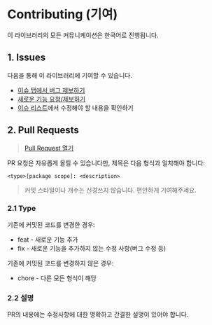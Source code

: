 # Contributing (기여)

이 라이브러리의 모든 커뮤니케이션은 한국어로 진행됩니다.

## 1. Issues

다음을 통해 이 라이브러리에 기여할 수 있습니다.

- [이슈 탭에서 버그 제보하기](https://github.com/lunaiz-corp/happytalk-sdk-loader/issues/new/choose)
- [새로운 기능 요청/제보하기](https://github.com/lunaiz-corp/happytalk-sdk-loader/issues/new/choose)
- [이슈 리스트](https://github.com/lunaiz-corp/happytalk-sdk-loader/issues)에서 수정해야 할 내용을 확인하기

## 2. Pull Requests

> [Pull Request 열기](https://github.com/lunaiz-corp/happytalk-sdk-loader/compare) <br/>

PR 요청은 자유롭게 올릴 수 있습니다만, 제목은 다음 형식과 일치해야 합니다:

```
<type>[package scope]: <description>
```

> 커밋 스타일이나 개수는 신경쓰지 않습니다. 편안하게 기여해주세요.

### 2.1 Type

기존에 커밋된 코드를 변경한 경우:

- feat - 새로운 기능 추가
- fix - 새로운 기능을 추가하지 않는 수정 사항(버그 수정 등)

기존에 커밋된 코드를 변경하지 않은 경우:

- chore - 다른 모든 형식이 해당

### 2.2 설명

PR의 내용에는 수정사항에 대한 명확하고 간결한 설명이 있어야 합니다.
